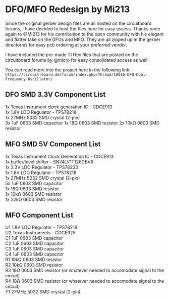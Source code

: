 # DFO/MFO Redesign by Mi213

Since the original gerber design files are all hosted on the circuitboard forums, I have decided to host the files here for easy assess. Thanks once again to @Mi213 for his contribution to the open community with his elegant and flatter take on the DFOs and MFO. They are all zipped up in the gerber directories for easy pcb ordering at your preferred vendor.

I have included the pre-made TI Hex files that are posted on the circuitboard forums by @micro for easy consolidated access as well.

You can read more into the project here in the following link:-<br>
`https://circuit-board.de/forum/index.php/Thread/18016-DFO-Dual-Frequency-Oscillator/`

## DFO SMD 3.3V Component List<br>
1x	Texas Instrument clock generation IC - CDCE913<br>
1x	1.8V LDO Regulator - TPS78218<br>
1x	27MHz 5032 SMD crystal	(2-pin)<br>
3x	1uF 0603 SMD capacitor
1x	18Ω 0603 SMD resistor
2x	10kΩ 0603 SMD resistor

## MFO SMD 5V Component List<br>
1x	Texas Instrument Clock Generation IC - CDCE913<br>
1x	buffer/level shifter - SN74LV1T126DBVR<br>
1x	3.3V LDO Regulator - TPS78233<br>
1x	1.8V LDO Regulator - TPS78218<br>
1x	27MHz 5032 SMD crystal	(2-pin)<br>
5x	1uF 0603 SMD capacitor<br>
1x	18Ω 0603 SMD resistor<br>
1x	10kΩ 0603 SMD resistor<br>
1x	22kΩ 0603 SMD resistor<br>

## MFO Component List<br>
U1 1.8V LDO Regulator - TPS78218<br>
U2 Texas Instruments - CDCE925<br>
C1 1uF 0603 SMD capacitor<br>
C2 1uF 0603 SMD capacitor<br>
C3 1uF 0603 SMD capacitor<br>
C4 1uF 0603 SMD capacitor<br>
R1 10kΩ 0603 SMD resistor<br>
R2 10kΩ 0603 SMD resistor<br>
R3 18Ω 0603 SMD resistor (or whatever needed to accomodate signal to the circuit)<br>
R4 18Ω 0603 SMD resistor (or whatever needed to accomodate signal to the circuit)<br>
Y1 27MHz 5032 SMD crystal (2-pin)<br>

